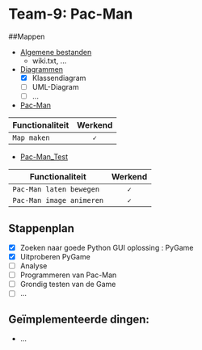 # Team-9: Pac-Man

##Mappen

-   <a href=https://github.ugent.be/projectpython18/team-9/tree/master/Algemene%20bestanden>Algemene bestanden</a> 
    -   wiki.txt, ...
-   <a href=https://github.ugent.be/projectpython18/team-9/tree/master/Diagrammen>Diagrammen</a>
    - [x] Klassendiagram
    - [ ] UML-Diagram
    - [ ] ...
-   <a href=https://github.ugent.be/projectpython18/team-9/tree/master/Pac-Man>Pac-Man</a>

| **Functionaliteit**   | **Werkend**           | 
| ------------- |:-------------:|
| `Map maken`     | `✓`      |
   
-   <a href=https://github.ugent.be/projectpython18/team-9/tree/master/Pac-Man_Test>Pac-Man_Test</a>

| **Functionaliteit**   | **Werkend**   | 
| ------------- |:-------------:|
| `Pac-Man laten bewegen`     | `✓`       |
| `Pac-Man image animeren`    | `✓`       |
    
## Stappenplan

- [x]   Zoeken naar goede Python GUI oplossing : PyGame
- [x]   Uitproberen PyGame
- [ ]   Analyse
- [ ]   Programmeren van Pac-Man
- [ ]   Grondig testen van de Game
- [ ]   ...

## Geïmplementeerde dingen:

-   ...
